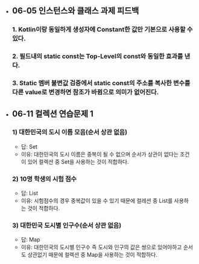 * ## 06-05 인스턴스와 클래스 과제 피드백
  ### 1. Kotlin이랑 동일하게 생성자에 Constant한 값만 기본으로 사용할 수 있다.
  ### 2. 필드내의 static const는 Top-Level의 const와 동일한 효과를 낸다.
  ### 3. Static 멤버 불변값 검증에서 static const의 주소를 복사한 변수를 다른 value로 변경하면 참조가 바뀜으로 의미가 없어진다.

* ## 06-11 컬렉션 연습문제 1
  ### 1) 대한민국의 도시 이름 모음(순서 상관 없음)
    - 답: Set
    - 이유: 대한민국의 도시 이름은 중복이 될 수 없으며 순서가 상관이 없다는 조건이 있어 컬렉션 중 Set을 사용하는 것이 적합하다.
  ### 2) 10명 학생의 시험 점수
    - 답: List
    - 이유: 시험점수의 경우 중복값이 있을 수 있기 때문에 컬레션 중 List를 사용하는 것이 적합하다.
  ### 3) 대한민국 도시별 인구수(순서 상관 없음)
    - 답: Map
    - 이유: 대한민국의 도시별 인구수 즉 도시와 인구의 값은 쌍으로 있어야하고 순서도 상관없기 때문에 컬렉션 중 Map을 사용하는 것이 적합하다.
